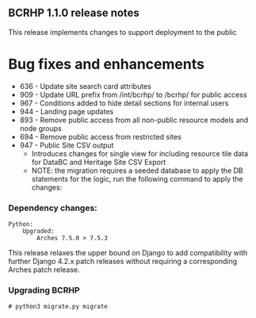 BCRHP 1.1.0 release notes
------------------------
This release implements changes to support deployment to the public


# Bug fixes and enhancements
- 636 - Update site search card attributes
- 909 - Update URL prefix from /int/bcrhp/ to /bcrhp/ for public access
- 967 - Conditions added to hide detail sections for internal users
- 944 - Landing page updates
- 893 - Remove public access from all non-public resource models and node groups
- 694 - Remove public access from restricted sites
- 947 - Public Site CSV output
  - Introduces changes for single view for including resource tile data for DataBC and Heritage Site CSV Export
  - NOTE: the migration requires a seeded database to apply the DB statements for the logic,
    run the following command to apply the changes:


### Dependency changes:
```
Python:
    Upgraded:
        Arches 7.5.0 > 7.5.3
```

This release relaxes the upper bound on Django to add compatibility with further Django 4.2.x patch releases without requiring a corresponding Arches patch release.

### Upgrading BCRHP
`# python3 migrate.py migrate`

